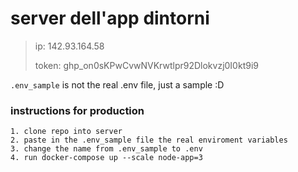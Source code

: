# server dell'app dintorni 
> ip: 142.93.164.58
> 
> token: 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
> 
`.env_sample` is not the real .env file, just a sample :D

### instructions for production
```
1. clone repo into server
2. paste in the .env_sample file the real enviroment variables
3. change the name from .env_sample to .env
4. run docker-compose up --scale node-app=3
```
